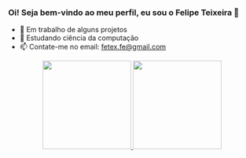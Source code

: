 ### Oi! Seja bem-vindo ao meu perfil, eu sou o Felipe Teixeira 👋





- 🔭 Em trabalho de alguns projetos
- 🌱 Estudando ciência da computação
- 📫 Contate-me no email: fetex.fe@gmail.com

<div align="center">
  <a href="https://github.com/1Fetex">
  <img height="180em" src="https://github-readme-stats.vercel.app/api?username=1Fetex&show_icons=true&theme=dark&include_all_commits=true&count_private=true"/>
  <img height="180em" src="https://github-readme-stats.vercel.app/api/top-langs/?username=1Fetex&layout=compact&langs_count=7&theme=dark"/>
</div>
   

  </div>
